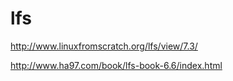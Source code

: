 lfs
===

http://www.linuxfromscratch.org/lfs/view/7.3/

http://www.ha97.com/book/lfs-book-6.6/index.html

